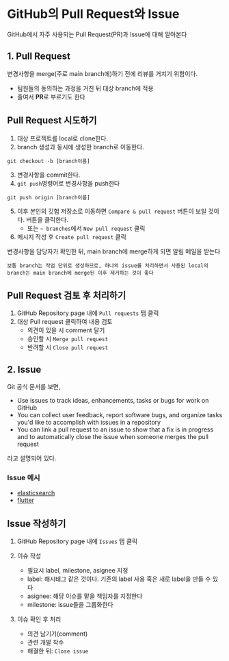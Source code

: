 # GitHub의 Pull Request와 Issue
GitHub에서 자주 사용되는 Pull Request(PR)과 Issue에 대해 알아본다
   
## 1. Pull Request
변경사항을 merge(주로 main branch에)하기 전에 리뷰를 거치기 위함이다.
* 팀원들의 동의하는 과정을 거친 뒤 대상 branch에 적용
* 줄여서 **PR**로 부르기도 한다

## Pull Request 시도하기
1. 대상 프로젝트를 local로 clone한다.
2. branch 생성과 동시에 생성한 branch로 이동한다.
```
git checkout -b [branch이름]
```
3. 변경사항을 commit한다.
4. `git push`명령어로 변경사항을 push한다   
```
git push origin [branch이름]
```
5. 이후 본인의 깃헙 저장소로 이동하면 `Compare & pull request` 버튼이 보일 것이다. 버튼을 클릭한다. 
   * 또는 `~ branches`에서 `New pull request` 클릭 
6. 메시지 작성 후 `Create pull request` 클릭

변경사항을 담당자가 확인한 뒤, main branch에 merge하게 되면 알림 메일을 받는다

`보통 branch는 작업 단위로 생성하므로, 하나의 issue를 처리하면서 사용된 local의 branch는 main branch에 merge된 이후 제거하는 것이 좋다`

## Pull Request 검토 후 처리하기
1. GitHub Repository page 내에 `Pull requests` 탭 클릭
2. 대상 Pull request 클릭하여 내용 검토
   * 의견이 있을 시 comment 달기
   * 승인할 시 `Merge pull request`
   * 반려할 시 `Close pull request`



## 2. Issue
Git 공식 문서를 보면,
* Use issues to track ideas, enhancements, tasks or bugs for work on GitHub
* You can collect user feedback, report software bugs, and organize tasks you'd like to accomplish with issues in a repository
* You can link a pull request to an issue to show that a fix is in progress and to automatically close the issue when someone merges the pull request   

라고 설명되어 있다.

### Issue 예시
* [elasticsearch](https://github.com/elastic/elasticsearch/issues)
* [flutter](https://github.com/flutter/flutter/issues)

## Issue 작성하기
1. GitHub Repository page 내에 `Issues` 탭 클릭
2. 이슈 작성
   * 필요시 label, milestone, asignee 지정
   * label: 해시태그 같은 것이다. 기존의 label 사용 혹은 새로 label을 만들 수 있다
   * asignee: 해당 이슈를 맡을 책임자를 지정한다
   * milestone: issue들을 그룹화한다

3. 이슈 확인 후 처리
   * 의견 남기기(comment)
   * 관련 개발 착수
   * 해결한 뒤: `Close issue`
